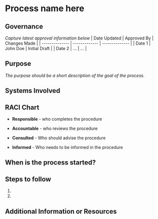 # Process name here

## Governance
*Capture latest approval information below*
| Date Updated   | Approved By   | Changes Made   |
| -------------- | ------------- | -------------- |
| Date 1         | John Doe      | Initial Draft  |
| Date 2         | ...           | ...            |

## Purpose
*The purpose should be a short description of the goal of the process.*

## Systems Involved

## RACI Chart
- **Responsible** - who completes the procedure

- **Accountable** - who reviews the procedure

- **Consulted** - Who should advise the procedure

- **Informed** - Who needs to be informed in the procedure

## When is the process started?

## Steps to follow
1. 
2.

## Additional Information or Resources